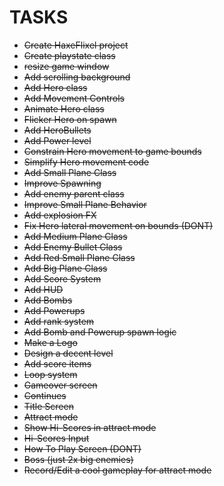 # TASKS
- ~~Create HaxeFlixel project~~
- ~~Create playstate class~~
- ~~resize game window~~
- ~~Add scrolling background~~
- ~~Add Hero class~~
- ~~Add Movement Controls~~
- ~~Animate Hero class~~
- ~~Flicker Hero on spawn~~
- ~~Add HeroBullets~~
- ~~Add Power level~~
- ~~Constrain Hero movement to game bounds~~
- ~~Simplify Hero movement code~~
- ~~Add Small Plane Class~~
- ~~Improve Spawning~~
- ~~Add enemy parent class~~
- ~~Improve Small Plane Behavior~~
- ~~Add explosion FX~~
- ~~Fix Hero lateral movement on bounds (DONT)~~
- ~~Add Medium Plane Class~~
- ~~Add Enemy Bullet Class~~
- ~~Add Red Small Plane Class~~
- ~~Add Big Plane Class~~
- ~~Add Score System~~
- ~~Add HUD~~
- ~~Add Bombs~~
- ~~Add Powerups~~
- ~~Add rank system~~
- ~~Add Bomb and Powerup spawn logic~~
- ~~Make a Logo~~
- ~~Design a decent level~~
- ~~Add score items~~
- ~~Loop system~~
- ~~Gameover screen~~
- ~~Continues~~
- ~~Title Screen~~
- ~~Attract mode~~
- ~~Show Hi-Scores in attract mode~~
- ~~Hi-Scores Input~~
- ~~How To Play Screen (DONT)~~
- ~~Boss (just 2x big enemies)~~
- ~~Record/Edit a cool gameplay for attract mode~~
